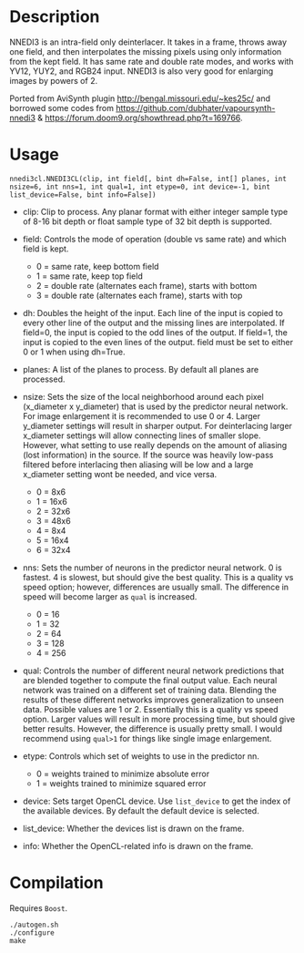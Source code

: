 Description
===========

NNEDI3 is an intra-field only deinterlacer. It takes in a frame, throws away one field, and then interpolates the missing pixels using only information from the kept field. It has same rate and double rate modes, and works with YV12, YUY2, and RGB24 input. NNEDI3 is also very good for enlarging images by powers of 2.

Ported from AviSynth plugin http://bengal.missouri.edu/~kes25c/ and borrowed some codes from https://github.com/dubhater/vapoursynth-nnedi3 & https://forum.doom9.org/showthread.php?t=169766.


Usage
=====

    nnedi3cl.NNEDI3CL(clip, int field[, bint dh=False, int[] planes, int nsize=6, int nns=1, int qual=1, int etype=0, int device=-1, bint list_device=False, bint info=False])

* clip: Clip to process. Any planar format with either integer sample type of 8-16 bit depth or float sample type of 32 bit depth is supported.

* field: Controls the mode of operation (double vs same rate) and which field is kept.
  * 0 = same rate, keep bottom field
  * 1 = same rate, keep top field
  * 2 = double rate (alternates each frame), starts with bottom
  * 3 = double rate (alternates each frame), starts with top

* dh: Doubles the height of the input. Each line of the input is copied to every other line of the output and the missing lines are interpolated. If field=0, the input is copied to the odd lines of the output. If field=1, the input is copied to the even lines of the output. field must be set to either 0 or 1 when using dh=True.

* planes: A list of the planes to process. By default all planes are processed.

* nsize: Sets the size of the local neighborhood around each pixel (x_diameter x y_diameter) that is used by the predictor neural network. For image enlargement it is recommended to use 0 or 4. Larger y_diameter settings will result in sharper output. For deinterlacing larger x_diameter settings will allow connecting lines of smaller slope. However, what setting to use really depends on the amount of aliasing (lost information) in the source. If the source was heavily low-pass filtered before interlacing then aliasing will be low and a large x_diameter setting wont be needed, and vice versa.
  * 0 = 8x6
  * 1 = 16x6
  * 2 = 32x6
  * 3 = 48x6
  * 4 = 8x4
  * 5 = 16x4
  * 6 = 32x4

* nns: Sets the number of neurons in the predictor neural network. 0 is fastest. 4 is slowest, but should give the best quality. This is a quality vs speed option; however, differences are usually small. The difference in speed will become larger as `qual` is increased.
  * 0 = 16
  * 1 = 32
  * 2 = 64
  * 3 = 128
  * 4 = 256

* qual: Controls the number of different neural network predictions that are blended together to compute the final output value. Each neural network was trained on a different set of training data. Blending the results of these different networks improves generalization to unseen data. Possible values are 1 or 2. Essentially this is a quality vs speed option. Larger values will result in more processing time, but should give better results. However, the difference is usually pretty small. I would recommend using `qual>1` for things like single image enlargement.

* etype: Controls which set of weights to use in the predictor nn.
  * 0 = weights trained to minimize absolute error
  * 1 = weights trained to minimize squared error

* device: Sets target OpenCL device. Use `list_device` to get the index of the available devices. By default the default device is selected.

* list_device: Whether the devices list is drawn on the frame.

* info: Whether the OpenCL-related info is drawn on the frame.


Compilation
===========

Requires `Boost`.

```
./autogen.sh
./configure
make
```
